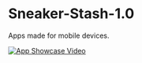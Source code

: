 # Sneaker-Stash-1.0
Apps made for mobile devices.


[![App Showcase Video](Sneaker-Stash-1.0/doc/ss3.gif)](https://www.youtube.com/watch?v=a6JK1gr6EcM "Click Me!")
